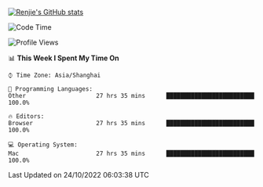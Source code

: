 [![Renjie's GitHub stats](https://github-readme-stats.vercel.app/api?username=liurenjie1024&show_icons=true&theme=chartreuse-dark)](https://github.com/anuraghazra/github-readme-stats)

<!--START_SECTION:waka-->
![Code Time](http://img.shields.io/badge/Code%20Time-259%20hrs%2047%20mins-blue)

![Profile Views](http://img.shields.io/badge/Profile%20Views-5-blue)

📊 **This Week I Spent My Time On** 

```text
⌚︎ Time Zone: Asia/Shanghai

💬 Programming Languages: 
Other                    27 hrs 35 mins      █████████████████████████   100.0%

🔥 Editors: 
Browser                  27 hrs 35 mins      █████████████████████████   100.0%

💻 Operating System: 
Mac                      27 hrs 35 mins      █████████████████████████   100.0%

```


 Last Updated on 24/10/2022 06:03:38 UTC
<!--END_SECTION:waka-->

